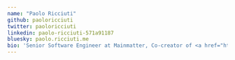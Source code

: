 ```yaml
---
name: "Paolo Ricciuti"
github: paoloricciuti
twitter: paoloricciuti
linkedin: paolo-ricciuti-571a91187
bluesky: paolo.ricciuti.me
bio: 'Senior Software Engineer at Mainmatter, Co-creator of <a href="https://sveltelab.dev">sveltelab.dev</a>'
---
```

